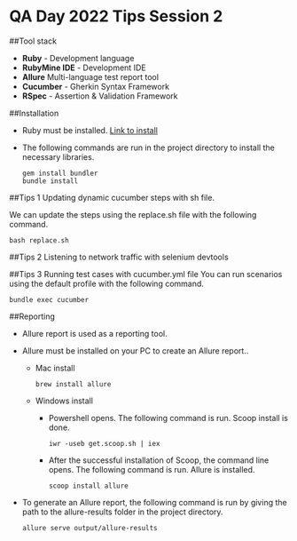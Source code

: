 # QA Day 2022 Tips Session 2

##Tool stack
* **Ruby** - Development language
* **RubyMine IDE** - Development IDE
* **Allure** Multi-language test report tool
* **Cucumber** - Gherkin Syntax Framework
* **RSpec** - Assertion & Validation Framework

##Installation

* Ruby must be installed. <a href="https://www.ruby-lang.org/en/downloads/">Link to install</a>


* The following commands are run in the project directory to install the necessary libraries.
  ```
  gem install bundler
  bundle install
  ```


##Tips 1
Updating dynamic cucumber steps with sh file.

We can update the steps using the replace.sh file with the following command. 
```
bash replace.sh
```
##Tips 2
Listening to network traffic with selenium devtools

##Tips 3
Running test cases with cucumber.yml file
You can run scenarios using the default profile with the following command.

```
bundle exec cucumber
```

##Reporting
* Allure report is used as a reporting tool.

* Allure must be installed on your PC to create an Allure report..

    * Mac install

      `brew install allure`

    * Windows install

        * Powershell opens. The following command is run. Scoop install is done.

          `iwr -useb get.scoop.sh | iex`

        * After the successful installation of Scoop, the command line opens. The following command is run. Allure is installed.

          `scoop install allure`

* To generate an Allure report, the following command is run by giving the path to the allure-results folder in the project directory.

  `allure serve output/allure-results `





